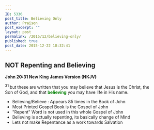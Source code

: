 ```yaml
---
---
ID: 5336
post_title: Believing Only
author: Praison
post_excerpt: ""
layout: post
permalink: /2015/12/believing-only/
published: true
post_date: 2015-12-22 18:32:41
---
```

<h2><strong>NOT Repenting and Believing</strong></h2>
<strong><span class="passage-display-bcv">John 20:31
</span><span class="passage-display-version">New King James Version (NKJV)</span></strong>

<span id="en-NKJV-26899" class="text John-20-31"><sup class="versenum">31 </sup>but these are written that you may believe that Jesus is the Christ, the Son of God, and that <span style="color: #008000;"><strong>believing</strong> </span>you may have life in His name.</span>
<ul>
	<li>Believing/Believe : Appears 85 times in the Book of John</li>
	<li>Most Printed Gospel Book is the Gospel of John</li>
	<li>"Repent" Word is not used in this whole Gospel of John</li>
	<li>Believing is actually repenting, its basically change of Mind</li>
	<li>Lets not make Repentance as a work towards Salvation</li>
</ul>
